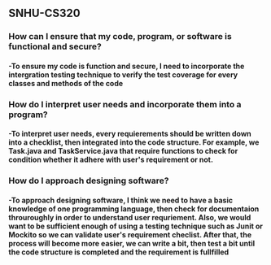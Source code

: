 ## SNHU-CS320
### How can I ensure that my code, program, or software is functional and secure?
#### -To ensure my code is function and secure, I need to incorporate the intergration testing technique to verify the test coverage for every classes and methods of the code
### How do I interpret user needs and incorporate them into a program?
#### -To interpret user needs, every requierements should be written down into a checklist, then integrated into the code structure. For example, we Task.java and TaskService.java that require functions to check for condition whether it adhere with user's requirement or not. 
### How do I approach designing software?
#### -To approach designing software, I think we need to have a basic knowledge of one programming language, then check for documentaion throuroughly in order to understand user requriement. Also, we would want to be sufficient enough of using a testing technique such as Junit or Mockito so we can validate user's requirement checlist. After that, the process will become more easier, we can write a bit, then test a bit until the code structure is completed and the requirement is fullfilled
